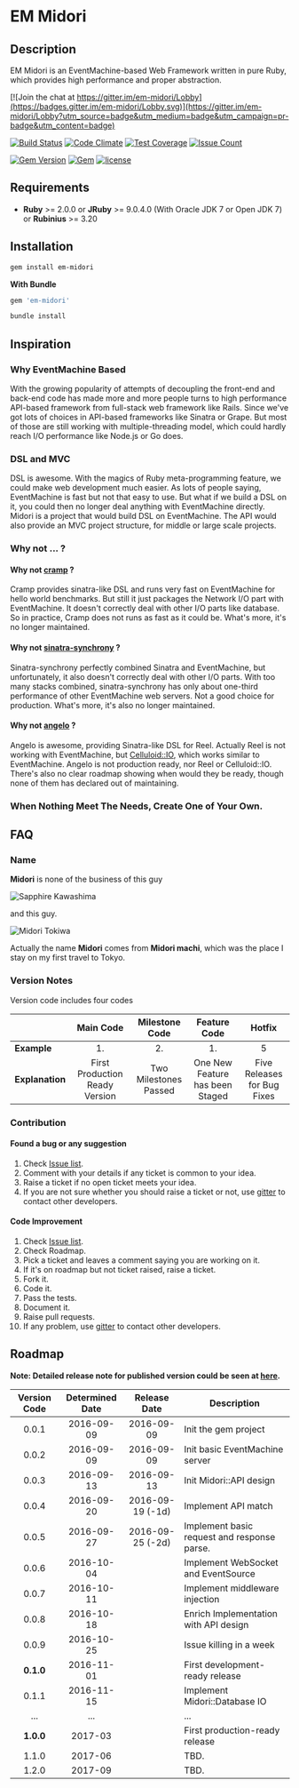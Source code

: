# EM Midori
## Description

EM Midori is an EventMachine-based Web Framework written in pure Ruby, which provides high performance and proper abstraction.

[![Join the chat at https://gitter.im/em-midori/Lobby](https://badges.gitter.im/em-midori/Lobby.svg)](https://gitter.im/em-midori/Lobby?utm_source=badge&utm_medium=badge&utm_campaign=pr-badge&utm_content=badge)

[![Build Status](https://travis-ci.org/heckpsi-lab/em-midori.svg?branch=master)](https://travis-ci.org/heckpsi-lab/em-midori) [![Code Climate](https://codeclimate.com/github/heckpsi-lab/em-midori/badges/gpa.svg)](https://codeclimate.com/github/heckpsi-lab/em-midori) [![Test Coverage](https://codeclimate.com/github/heckpsi-lab/em-midori/badges/coverage.svg)](https://codeclimate.com/github/heckpsi-lab/em-midori/coverage) [![Issue Count](https://codeclimate.com/github/heckpsi-lab/em-midori/badges/issue_count.svg)](https://codeclimate.com/github/heckpsi-lab/em-midori)

[![Gem Version](https://img.shields.io/gem/v/em-midori.svg?maxAge=2592000)](https://rubygems.org/gems/em-midori) [![Gem](https://img.shields.io/gem/dt/em-midori.svg?maxAge=2592000)](https://rubygems.org/gems/em-midori) [![license](https://img.shields.io/github/license/heckpsi-lab/em-midori.svg?maxAge=2592000)]()

## Requirements

- **Ruby** >= 2.0.0 or **JRuby** >= 9.0.4.0 (With Oracle JDK 7 or Open JDK 7) or **Rubinius** >= 3.20

## Installation

```bash
gem install em-midori
```

**With Bundle**

```ruby
gem 'em-midori'
```

```bash
bundle install
```

## Inspiration

### Why EventMachine Based

With the growing popularity of attempts of decoupling the front-end and back-end code has made more and more people turns to high performance API-based framework from full-stack web framework like Rails. Since we've got lots of choices in API-based frameworks like Sinatra or Grape. But most of those are still working with multiple-threading model, which could hardly reach I/O performance like Node.js or Go does.

### DSL and MVC

DSL is awesome. With the magics of Ruby meta-programming feature, we could make web development much easier. As lots of people saying, EventMachine is fast but not that easy to use. But what if we build a DSL on it, you could then no longer deal anything with EventMachine directly. Midori is a project that would build DSL on EventMachine. The API would also provide an MVC project structure, for middle or large scale projects.

### Why not ... ?

#### Why not [cramp](https://github.com/lifo/cramp) ?

Cramp provides sinatra-like DSL and runs very fast on EventMachine for hello world benchmarks. But still it just packages the Network I/O part with EventMachine. It doesn't correctly deal with other I/O parts like database. So in practice, Cramp does not runs as fast as it could be. What's more, it's no longer maintained.

#### Why not [sinatra-synchrony](https://github.com/kyledrake/sinatra-synchrony) ?

Sinatra-synchrony perfectly combined Sinatra and EventMachine, but unfortunately, it also doesn't correctly deal with other I/O parts. With too many stacks combined, sinatra-synchrony has only about one-third performance of other EventMachine web servers. Not a good choice for production. What's more, it's also no longer maintained.

#### Why not [angelo](https://github.com/kenichi/angelo) ?

Angelo is awesome, providing Sinatra-like DSL for Reel. Actually Reel is not working with EventMachine, but [Celluloid::IO](https://github.com/celluloid/celluloid-io), which works similar to EventMachine. Angelo is not production ready, nor Reel or Celluloid::IO. There's also no clear roadmap showing when would they be ready, though none of them has declared out of maintaining.

### When Nothing Meet The Needs, Create One of Your Own.

## FAQ

### Name

**Midori** is none of the business of this guy

![Sapphire Kawashima](https://raw.githubusercontent.com/heckpsi-lab/em-midori/master/.resources/sapphire_kawashima.gif)

and this guy.

![Midori Tokiwa](https://raw.githubusercontent.com/heckpsi-lab/em-midori/master/.resources/midori_tokiwa.gif)

Actually the name **Midori** comes from **Midori machi**, which was the place I stay on my first travel to Tokyo.

### Version Notes

Version code includes four codes

|                 |           Main Code            |    Milestone Code     |          Feature Code           |           Hotfix            |
| --------------- | :----------------------------: | :-------------------: | :-----------------------------: | :-------------------------: |
| **Example**     |               1.               |          2.           |               1.                |              5              |
| **Explanation** | First Production Ready Version | Two Milestones Passed | One New Feature has been Staged | Five Releases for Bug Fixes |

### Contribution

#### Found a bug or any suggestion

1. Check [Issue list](https://github.com/heckpsi-lab/em-midori/issues).
2. Comment with your details if any ticket is common to your idea.
3. Raise a ticket if no open ticket meets your idea.
4. If you are not sure whether you should raise a ticket or not, use [gitter](https://gitter.im/em-midori/Lobby?utm_source=badge&utm_medium=badge&utm_campaign=pr-badge&utm_content=badge) to contact other developers.

#### Code Improvement

1. Check [Issue list](https://github.com/heckpsi-lab/em-midori/issues).
2. Check Roadmap.
3. Pick a ticket and leaves a comment saying you are working on it.
4. If it's on roadmap but not ticket raised, raise a ticket.
5. Fork it.
6. Code it.
7. Pass the tests.
8. Document it.
9. Raise pull requests.
10. If any problem, use [gitter](https://gitter.im/em-midori/Lobby?utm_source=badge&utm_medium=badge&utm_campaign=pr-badge&utm_content=badge) to contact other developers.

## Roadmap

**Note: Detailed release note for published version could be seen at [here](https://github.com/heckpsi-lab/em-midori/releases).**

| Version Code | Determined Date |   Release Date   | Description                              |
| :----------: | :-------------: | :--------------: | ---------------------------------------- |
|    0.0.1     |   2016-09-09    |    2016-09-09    | Init the gem project                     |
|    0.0.2     |   2016-09-09    |    2016-09-09    | Init basic EventMachine server           |
|    0.0.3     |   2016-09-13    |    2016-09-13    | Init Midori::API design                  |
|    0.0.4     |   2016-09-20    | 2016-09-19 (-1d) | Implement API match                      |
|    0.0.5     |   2016-09-27    | 2016-09-25 (-2d) | Implement basic request and response parse. |
|    0.0.6     |   2016-10-04    |                  | Implement WebSocket and EventSource      |
|    0.0.7     |   2016-10-11    |                  | Implement middleware injection           |
|    0.0.8     |   2016-10-18    |                  | Enrich Implementation with API design    |
|    0.0.9     |   2016-10-25    |                  | Issue killing in a week                  |
|  **0.1.0**   |   2016-11-01    |                  | First development-ready release          |
|    0.1.1     |   2016-11-15    |                  | Implement Midori::Database IO            |
|     ...      |       ...       |                  | ...                                      |
|  **1.0.0**   |     2017-03     |                  | First production-ready release           |
|    1.1.0     |     2017-06     |                  | TBD.                                     |
|    1.2.0     |     2017-09     |                  | TBD.                                     |

